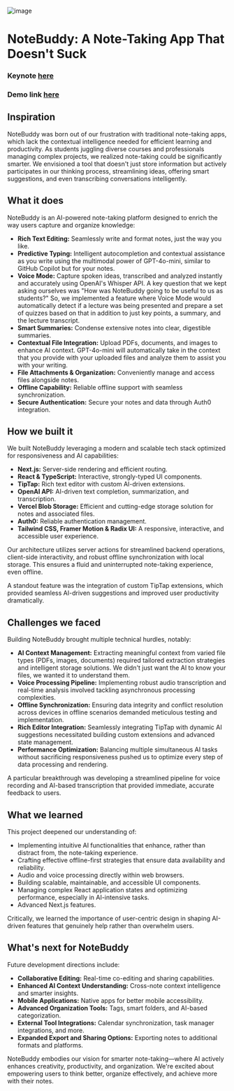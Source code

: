 ![image](https://github.com/user-attachments/assets/b7c5f86d-de3b-4194-b36c-23d0f52088ef)

# NoteBuddy: A Note-Taking App That Doesn't Suck

### Keynote [here](https://www.youtube.com/watch?v=IJSRWzBrdW0)
### Demo link [here](https://note-buddy-frostwire.vercel.app)

## Inspiration
NoteBuddy was born out of our frustration with traditional note-taking apps, which lack the contextual intelligence needed for efficient learning and productivity. As students juggling diverse courses and professionals managing complex projects, we realized note-taking could be significantly smarter. We envisioned a tool that doesn't just store information but actively participates in our thinking process, streamlining ideas, offering smart suggestions, and even transcribing conversations intelligently.

## What it does
NoteBuddy is an AI-powered note-taking platform designed to enrich the way users capture and organize knowledge:

- **Rich Text Editing:** Seamlessly write and format notes, just the way you like.
- **Predictive Typing:** Intelligent autocompletion and contextual assistance as you write using the multimodal power of GPT-4o-mini, similar to GitHub Copilot but for your notes.
- **Voice Mode:** Capture spoken ideas, transcribed and analyzed instantly and accurately using OpenAI's Whisper API. A key question that we kept asking ourselves was "How was NoteBuddy going to be useful to us as students?" So, we implemented a feature where Voice Mode would automatically detect if a lecture was being presented and prepare a set of quizzes based on that in addition to just key points, a summary, and the lecture transcript.
- **Smart Summaries:** Condense extensive notes into clear, digestible summaries.
- **Contextual File Integration:** Upload PDFs, documents, and images to enhance AI context. GPT-4o-mini will automatically take in the context that you provide with your uploaded files and analyze them to assist you with your writing.
- **File Attachments & Organization:** Conveniently manage and access files alongside notes.
- **Offline Capability:** Reliable offline support with seamless synchronization.
- **Secure Authentication:** Secure your notes and data through Auth0 integration.

## How we built it
We built NoteBuddy leveraging a modern and scalable tech stack optimized for responsiveness and AI capabilities:

- **Next.js:** Server-side rendering and efficient routing.
- **React & TypeScript:** Interactive, strongly-typed UI components.
- **TipTap:** Rich text editor with custom AI-driven extensions.
- **OpenAI API:** AI-driven text completion, summarization, and transcription.
- **Vercel Blob Storage:** Efficient and cutting-edge storage solution for notes and associated files.
- **Auth0:** Reliable authentication management.
- **Tailwind CSS, Framer Motion & Radix UI:** A responsive, interactive, and accessible user experience.

Our architecture utilizes server actions for streamlined backend operations, client-side interactivity, and robust offline synchronization with local storage. This ensures a fluid and uninterrupted note-taking experience, even offline.

A standout feature was the integration of custom TipTap extensions, which provided seamless AI-driven suggestions and improved user productivity dramatically.

## Challenges we faced
Building NoteBuddy brought multiple technical hurdles, notably:

- **AI Context Management:** Extracting meaningful context from varied file types (PDFs, images, documents) required tailored extraction strategies and intelligent storage solutions. We didn't just want the AI to know your files, we wanted it to understand them.
- **Voice Processing Pipeline:** Implementing robust audio transcription and real-time analysis involved tackling asynchronous processing complexities.
- **Offline Synchronization:** Ensuring data integrity and conflict resolution across devices in offline scenarios demanded meticulous testing and implementation.
- **Rich Editor Integration:** Seamlessly integrating TipTap with dynamic AI suggestions necessitated building custom extensions and advanced state management.
- **Performance Optimization:** Balancing multiple simultaneous AI tasks without sacrificing responsiveness pushed us to optimize every step of data processing and rendering.

A particular breakthrough was developing a streamlined pipeline for voice recording and AI-based transcription that provided immediate, accurate feedback to users.

## What we learned
This project deepened our understanding of:

- Implementing intuitive AI functionalities that enhance, rather than distract from, the note-taking experience.
- Crafting effective offline-first strategies that ensure data availability and reliability.
- Audio and voice processing directly within web browsers.
- Building scalable, maintainable, and accessible UI components.
- Managing complex React application states and optimizing performance, especially in AI-intensive tasks.
- Advanced Next.js features.

Critically, we learned the importance of user-centric design in shaping AI-driven features that genuinely help rather than overwhelm users.

## What's next for NoteBuddy
Future development directions include:

- **Collaborative Editing:** Real-time co-editing and sharing capabilities.
- **Enhanced AI Context Understanding:** Cross-note context intelligence and smarter insights.
- **Mobile Applications:** Native apps for better mobile accessibility.
- **Advanced Organization Tools:** Tags, smart folders, and AI-based categorization.
- **External Tool Integrations:** Calendar synchronization, task manager integrations, and more.
- **Expanded Export and Sharing Options:** Exporting notes to additional formats and platforms.

NoteBuddy embodies our vision for smarter note-taking—where AI actively enhances creativity, productivity, and organization. We're excited about empowering users to think better, organize effectively, and achieve more with their notes.
